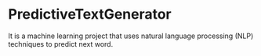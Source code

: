 # PredictiveTextGenerator
It is a machine learning project that uses natural language processing (NLP) techniques to predict next word.
